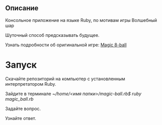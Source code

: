 <h2 aling="center">Описание</h2>

Консольное приложение на языке Ruby, по мотивам игры Волшебный шар

Шуточный способ предсказывать будущее.

Узнать подробности об оригинальной игре:  [Magic 8-ball](https://ru.wikipedia.org/wiki/Magic_8_ball)

# Запуск

Скачайте репозиторий на компьютер с установленным интерпретатором Ruby.

Зайдите в терминале _~/home/<имя папки>/magic-ball.rb$ ruby magic_ball.rb_

Задайте вопрос.

Узнайте ответ.
